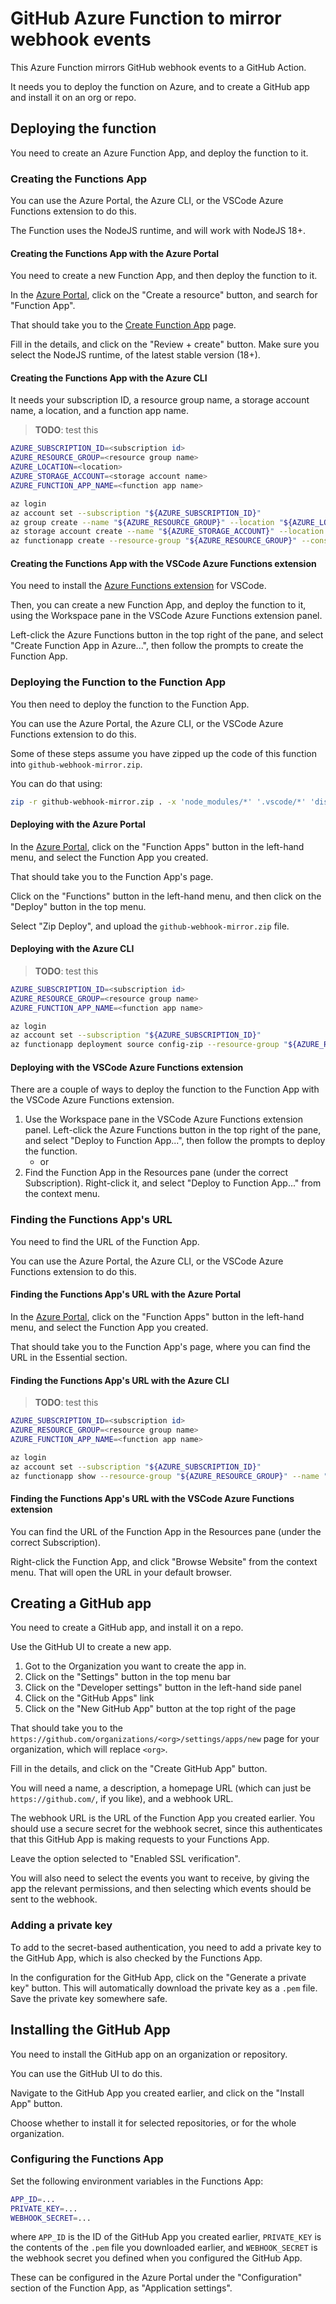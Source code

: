 # GitHub Azure Function to mirror webhook events

This Azure Function mirrors GitHub webhook events to a GitHub Action.

It needs you to deploy the function on Azure, and to create a GitHub app and install it on an org or repo.

## Deploying the function

You need to create an Azure Function App, and deploy the function to it.

### Creating the Functions App

You can use the Azure Portal, the Azure CLI, or the VSCode Azure Functions extension to do this.

The Function uses the NodeJS runtime, and will work with NodeJS 18+.

#### Creating the Functions App with the Azure Portal

You need to create a new Function App, and then deploy the function to it.

In the [Azure Portal](https://portal.azure.com), click on the "Create a resource" button, and search for "Function App".

That should take you to the [Create Function App](https://portal.azure.com/#create/Microsoft.FunctionApp) page.

Fill in the details, and click on the "Review + create" button. Make sure you select the NodeJS runtime, of the latest stable version (18+).

#### Creating the Functions App with the Azure CLI

It needs your subscription ID, a resource group name, a storage account name, a location, and a function app name.

> **TODO**: test this

```bash
AZURE_SUBSCRIPTION_ID=<subscription id>
AZURE_RESOURCE_GROUP=<resource group name>
AZURE_LOCATION=<location>
AZURE_STORAGE_ACCOUNT=<storage account name>
AZURE_FUNCTION_APP_NAME=<function app name>

az login
az account set --subscription "${AZURE_SUBSCRIPTION_ID}"
az group create --name "${AZURE_RESOURCE_GROUP}" --location "${AZURE_LOCATION}"
az storage account create --name "${AZURE_STORAGE_ACCOUNT}" --location "${AZURE_LOCATION}" --resource-group "${AZURE_RESOURCE_GROUP}" --sku Standard_LRS
az functionapp create --resource-group "${AZURE_RESOURCE_GROUP}" --consumption-plan-location "${AZURE_LOCATION}" --runtime node~18 --functions-version 3 --name "${AZURE_FUNCTION_APP_NAME}" --storage-account "${AZURE_STORAGE_ACCOUNT}"
```

#### Creating the Functions App with the VSCode Azure Functions extension

You need to install the [Azure Functions extension](https://marketplace.visualstudio.com/items?itemName=ms-azuretools.vscode-azurefunctions) for VSCode.

Then, you can create a new Function App, and deploy the function to it, using the Workspace pane in the VSCode Azure Functions extension panel.

Left-click the Azure Functions button in the top right of the pane, and select "Create Function App in Azure...", then follow the prompts to create the Function App.

### Deploying the Function to the Function App

You then need to deploy the function to the Function App.

You can use the Azure Portal, the Azure CLI, or the VSCode Azure Functions extension to do this.

Some of these steps assume you have zipped up the code of this function into `github-webhook-mirror.zip`.

You can do that using:

```bash
zip -r github-webhook-mirror.zip . -x 'node_modules/*' '.vscode/*' 'dist/*' 'local.settings.json' '.git/*' 'github-webhook-mirror.zip'
```

#### Deploying with the Azure Portal

In the [Azure Portal](https://portal.azure.com), click on the "Function Apps" button in the left-hand menu, and select the Function App you created.

That should take you to the Function App's page.

Click on the "Functions" button in the left-hand menu, and then click on the "Deploy" button in the top menu.

Select "Zip Deploy", and upload the `github-webhook-mirror.zip` file.

#### Deploying with the Azure CLI

> **TODO**: test this

```bash
AZURE_SUBSCRIPTION_ID=<subscription id>
AZURE_RESOURCE_GROUP=<resource group name>
AZURE_FUNCTION_APP_NAME=<function app name>

az login
az account set --subscription "${AZURE_SUBSCRIPTION_ID}"
az functionapp deployment source config-zip --resource-group "${AZURE_RESOURCE_GROUP}" --name "${AZURE_FUNCTION_APP_NAME}" --src github-webhook-mirror.zip
```

#### Deploying with the VSCode Azure Functions extension

There are a couple of ways to deploy the function to the Function App with the VSCode Azure Functions extension.

1. Use the Workspace pane in the VSCode Azure Functions extension panel. Left-click the Azure Functions button in the top right of the pane, and select "Deploy to Function App...", then follow the prompts to deploy the function.
   - or
2. Find the Function App in the Resources pane (under the correct Subscription). Right-click it, and select "Deploy to Function App..." from the context menu.

### Finding the Functions App's URL

You need to find the URL of the Function App.

You can use the Azure Portal, the Azure CLI, or the VSCode Azure Functions extension to do this.

#### Finding the Functions App's URL with the Azure Portal

In the [Azure Portal](https://portal.azure.com), click on the "Function Apps" button in the left-hand menu, and select the Function App you created.

That should take you to the Function App's page, where you can find the URL in the Essential section.

#### Finding the Functions App's URL with the Azure CLI

> **TODO**: test this

```bash
AZURE_SUBSCRIPTION_ID=<subscription id>
AZURE_RESOURCE_GROUP=<resource group name>
AZURE_FUNCTION_APP_NAME=<function app name>

az login
az account set --subscription "${AZURE_SUBSCRIPTION_ID}"
az functionapp show --resource-group "${AZURE_RESOURCE_GROUP}" --name "${AZURE_FUNCTION_APP_NAME}" --query "defaultHostName" --output tsv
```

#### Finding the Functions App's URL with the VSCode Azure Functions extension

You can find the URL of the Function App in the Resources pane (under the correct Subscription).

Right-click the Function App, and click "Browse Website" from the context menu. That will open the URL in your default browser.

## Creating a GitHub app

You need to create a GitHub app, and install it on a repo.

Use the GitHub UI to create a new app.

1. Got to the Organization you want to create the app in.
2. Click on the "Settings" button in the top menu bar
3. Click on the "Developer settings" button in the left-hand side panel
4. Click on the "GitHub Apps" link
5. Click on the "New GitHub App" button at the top right of the page

That should take you to the `https://github.com/organizations/<org>/settings/apps/new` page for your organization, which will replace `<org>`.

Fill in the details, and click on the "Create GitHub App" button.

You will need a name, a description, a homepage URL (which can just be `https://github.com/`, if you like), and a webhook URL.

The webhook URL is the URL of the Function App you created earlier. You should use a secure secret for the webhook secret, since this authenticates that this GitHub App is making requests to your Functions App.

Leave the option selected to "Enabled SSL verification".

You will also need to select the events you want to receive, by giving the app the relevant permissions, and then selecting which events should be sent to the webhook.

### Adding a private key

To add to the secret-based authentication, you need to add a private key to the GitHub App, which is also checked by the Functions App.

In the configuration for the GitHub App, click on the "Generate a private key" button. This will automatically download the private key as a `.pem` file. Save the private key somewhere safe.

## Installing the GitHub App

You need to install the GitHub app on an organization or repository.

You can use the GitHub UI to do this.

Navigate to the GitHub App you created earlier, and click on the "Install App" button.

Choose whether to install it for selected repositories, or for the whole organization.

### Configuring the Functions App

Set the following environment variables in the Functions App:

```bash
APP_ID=...
PRIVATE_KEY=...
WEBHOOK_SECRET=...
```

where `APP_ID` is the ID of the GitHub App you created earlier, `PRIVATE_KEY` is the contents of the `.pem` file you downloaded earlier, and `WEBHOOK_SECRET` is the webhook secret you defined when you configured the GitHub App.

These can be configured in the Azure Portal under the "Configuration" section of the Function App, as "Application settings".

